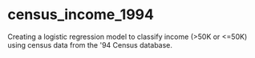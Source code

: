 # census_income_1994
Creating a logistic regression model to classify income (>50K or &lt;=50K) using census data from the '94 Census database.
